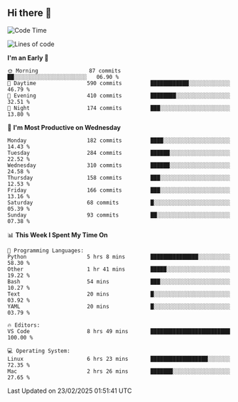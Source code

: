 ## Hi there 👋

<!--
**Wangmerlyn/Wangmerlyn** is a ✨ _special_ ✨ repository because its `README.md` (this file) appears on your GitHub profile.

Here are some ideas to get you started:

- 🔭 I’m currently working on ...
- 🌱 I’m currently learning ...
- 👯 I’m looking to collaborate on ...
- 🤔 I’m looking for help with ...
- 💬 Ask me about ...
- 📫 How to reach me: ...
- 😄 Pronouns: ...
- ⚡ Fun fact: ...
-->
<!--START_SECTION:waka-->
![Code Time](http://img.shields.io/badge/Code%20Time-67%20hrs%2058%20mins-blue)

![Lines of code](https://img.shields.io/badge/From%20Hello%20World%20I%27ve%20Written-8.4%20million%20lines%20of%20code-blue)

**I'm an Early 🐤** 

```text
🌞 Morning                87 commits          ██░░░░░░░░░░░░░░░░░░░░░░░   06.90 % 
🌆 Daytime                590 commits         ████████████░░░░░░░░░░░░░   46.79 % 
🌃 Evening                410 commits         ████████░░░░░░░░░░░░░░░░░   32.51 % 
🌙 Night                  174 commits         ███░░░░░░░░░░░░░░░░░░░░░░   13.80 % 
```
📅 **I'm Most Productive on Wednesday** 

```text
Monday                   182 commits         ████░░░░░░░░░░░░░░░░░░░░░   14.43 % 
Tuesday                  284 commits         ██████░░░░░░░░░░░░░░░░░░░   22.52 % 
Wednesday                310 commits         ██████░░░░░░░░░░░░░░░░░░░   24.58 % 
Thursday                 158 commits         ███░░░░░░░░░░░░░░░░░░░░░░   12.53 % 
Friday                   166 commits         ███░░░░░░░░░░░░░░░░░░░░░░   13.16 % 
Saturday                 68 commits          █░░░░░░░░░░░░░░░░░░░░░░░░   05.39 % 
Sunday                   93 commits          ██░░░░░░░░░░░░░░░░░░░░░░░   07.38 % 
```


📊 **This Week I Spent My Time On** 

```text
💬 Programming Languages: 
Python                   5 hrs 8 mins        ███████████████░░░░░░░░░░   58.30 % 
Other                    1 hr 41 mins        █████░░░░░░░░░░░░░░░░░░░░   19.22 % 
Bash                     54 mins             ███░░░░░░░░░░░░░░░░░░░░░░   10.27 % 
Text                     20 mins             █░░░░░░░░░░░░░░░░░░░░░░░░   03.92 % 
YAML                     20 mins             █░░░░░░░░░░░░░░░░░░░░░░░░   03.79 % 

🔥 Editors: 
VS Code                  8 hrs 49 mins       █████████████████████████   100.00 % 

💻 Operating System: 
Linux                    6 hrs 23 mins       ██████████████████░░░░░░░   72.35 % 
Mac                      2 hrs 26 mins       ███████░░░░░░░░░░░░░░░░░░   27.65 % 
```


 Last Updated on 23/02/2025 01:51:41 UTC
<!--END_SECTION:waka-->
